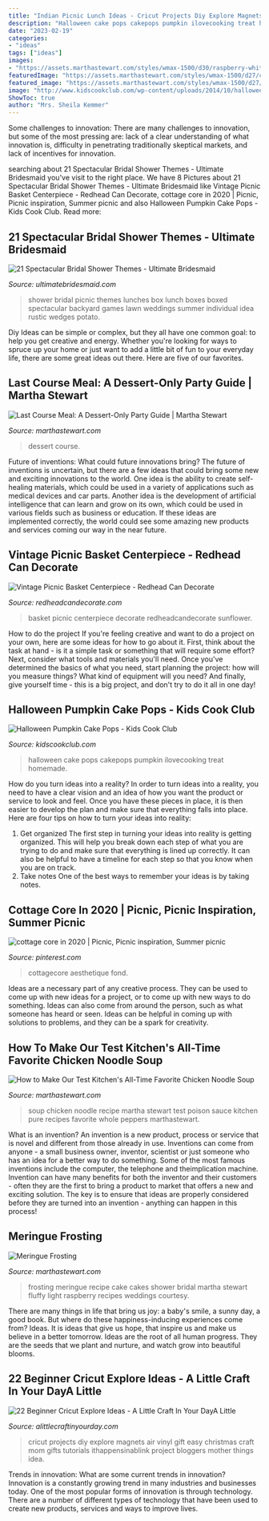 ```yaml
---
title: "Indian Picnic Lunch Ideas - Cricut Projects Diy Explore Magnets Air Vinyl Gift Easy Christmas Craft Mom Gifts Tutorials Ithappensinablink Project Bloggers Mother Things Idea"
description: "Halloween cake pops cakepops pumpkin ilovecooking treat homemade"
date: "2023-02-19"
categories:
- "ideas"
tags: ["ideas"]
images:
- "https://assets.marthastewart.com/styles/wmax-1500/d30/raspberry-white-cake-mld108100/raspberry-white-cake-mld108100_sq.jpg?itok=6QXN3p1c"
featuredImage: "https://assets.marthastewart.com/styles/wmax-1500/d27/chicken-soup-main-102817872/chicken-soup-main-102817872_horiz.jpg?itok=Wr2Cjw2E"
featured_image: "https://assets.marthastewart.com/styles/wmax-1500/d27/chicken-soup-main-102817872/chicken-soup-main-102817872_horiz.jpg?itok=Wr2Cjw2E"
image: "http://www.kidscookclub.com/wp-content/uploads/2014/10/halloween_cakepops_.jpg"
ShowToc: true
author: "Mrs. Sheila Kemmer"
---
```



Some challenges to innovation:
There are many challenges to innovation, but some of the most pressing are: lack of a clear understanding of what innovation is, difficulty in penetrating traditionally skeptical markets, and lack of incentives for innovation.

	

		
searching about 21 Spectacular Bridal Shower Themes - Ultimate Bridesmaid you've visit to the right place. We have 8 Pictures about 21 Spectacular Bridal Shower Themes - Ultimate Bridesmaid like Vintage Picnic Basket Centerpiece - Redhead Can Decorate, cottage core in 2020 | Picnic, Picnic inspiration, Summer picnic and also Halloween Pumpkin Cake Pops - Kids Cook Club. Read more:
		
    
## 21 Spectacular Bridal Shower Themes - Ultimate Bridesmaid

<img loading=lazy src="https://i2.wp.com/ultimatebridesmaid.com/wp-content/uploads/2013/09/2012-12-16_030.jpg" onerror="this.onerror=null;this.src='https://tse1.mm.bing.net/th?id=OIP.sVuS7os9sFU1HywonsyXEgHaKH&amp;pid=15.1';" alt="21 Spectacular Bridal Shower Themes - Ultimate Bridesmaid">

_Source: ultimatebridesmaid.com_

>shower bridal picnic themes lunches box lunch boxes boxed spectacular backyard games lawn weddings summer individual idea rustic wedges potato. 

	

Diy Ideas can be simple or complex, but they all have one common goal: to help you get creative and energy. Whether you're looking for ways to spruce up your home or just want to add a little bit of fun to your everyday life, there are some great ideas out there. Here are five of our favorites.

    
## Last Course Meal: A Dessert-Only Party Guide | Martha Stewart

<img loading=lazy src="https://assets.marthastewart.com/styles/wmax-1500/d26/desserttable-055-mwd109006/desserttable-055-mwd109006_sq.jpg?itok=IQ2minEj" onerror="this.onerror=null;this.src='https://tse1.mm.bing.net/th?id=OIP.TBXlrT17mMjQN2K-ZZ04DgHaHa&amp;pid=15.1';" alt="Last Course Meal: A Dessert-Only Party Guide | Martha Stewart">

_Source: marthastewart.com_

>dessert course. 

	

Future of inventions: What could future innovations bring?
The future of inventions is uncertain, but there are a few ideas that could bring some new and exciting innovations to the world. One idea is the ability to create self-healing materials, which could be used in a variety of applications such as medical devices and car parts. Another idea is the development of artificial intelligence that can learn and grow on its own, which could be used in various fields such as business or education. If these ideas are implemented correctly, the world could see some amazing new products and services coming our way in the near future.

    
## Vintage Picnic Basket Centerpiece - Redhead Can Decorate

<img loading=lazy src="https://i2.wp.com/redheadcandecorate.com/wp-content/uploads/2016/08/Sunflower-Basket.jpg?fit=700%2C933&amp;ssl=1" onerror="this.onerror=null;this.src='https://tse3.mm.bing.net/th?id=OIP.tOtoJUMJsomPXIqmLS6ldQHaJ3&amp;pid=15.1';" alt="Vintage Picnic Basket Centerpiece - Redhead Can Decorate">

_Source: redheadcandecorate.com_

>basket picnic centerpiece decorate redheadcandecorate sunflower. 

	

How to do the project
If you're feeling creative and want to do a project on your own, here are some ideas for how to go about it. First, think about the task at hand - is it a simple task or something that will require some effort? Next, consider what tools and materials you'll need. Once you've determined the basics of what you need, start planning the project: how will you measure things? What kind of equipment will you need? And finally, give yourself time - this is a big project, and don't try to do it all in one day!

    
## Halloween Pumpkin Cake Pops - Kids Cook Club

<img loading=lazy src="http://www.kidscookclub.com/wp-content/uploads/2014/10/halloween_cakepops_.jpg" onerror="this.onerror=null;this.src='https://tse3.mm.bing.net/th?id=OIP.7rWrGwtUNq8rk4b0cKOKJAHaE8&amp;pid=15.1';" alt="Halloween Pumpkin Cake Pops - Kids Cook Club">

_Source: kidscookclub.com_

>halloween cake pops cakepops pumpkin ilovecooking treat homemade. 

	

How do you turn ideas into a reality?
In order to turn ideas into a reality, you need to have a clear vision and an idea of how you want the product or service to look and feel. Once you have these pieces in place, it is then easier to develop the plan and make sure that everything falls into place. Here are four tips on how to turn your ideas into reality:
1. Get organized
The first step in turning your ideas into reality is getting organized. This will help you break down each step of what you are trying to do and make sure that everything is lined up correctly. It can also be helpful to have a timeline for each step so that you know when you are on track.
2. Take notes
One of the best ways to remember your ideas is by taking notes.

    
## Cottage Core In 2020 | Picnic, Picnic Inspiration, Summer Picnic

<img loading=lazy src="https://i.pinimg.com/736x/82/f8/5f/82f85f52872088903deb861b88eaa6d3.jpg" onerror="this.onerror=null;this.src='https://tse1.mm.bing.net/th?id=OIP.-icBjvg6_y6VlJPxMrQwdwHaI_&amp;pid=15.1';" alt="cottage core in 2020 | Picnic, Picnic inspiration, Summer picnic">

_Source: pinterest.com_

>cottagecore aesthetique fond. 

	

Ideas are a necessary part of any creative process. They can be used to come up with new ideas for a project, or to come up with new ways to do something. Ideas can also come from around the person, such as what someone has heard or seen. Ideas can be helpful in coming up with solutions to problems, and they can be a spark for creativity.

    
## How To Make Our Test Kitchen&#039;s All-Time Favorite Chicken Noodle Soup

<img loading=lazy src="https://assets.marthastewart.com/styles/wmax-1500/d27/chicken-soup-main-102817872/chicken-soup-main-102817872_horiz.jpg?itok=Wr2Cjw2E" onerror="this.onerror=null;this.src='https://tse2.mm.bing.net/th?id=OIP.RtR-xzCI9op92TVTO0dS-wHaEK&amp;pid=15.1';" alt="How to Make Our Test Kitchen&#039;s All-Time Favorite Chicken Noodle Soup">

_Source: marthastewart.com_

>soup chicken noodle recipe martha stewart test poison sauce kitchen pure recipes favorite whole peppers marthastewart. 

	

What is an invention?
An invention is a new product, process or service that is novel and different from those already in use. Inventions can come from anyone - a small business owner, inventor, scientist or just someone who has an idea for a better way to do something. Some of the most famous inventions include the computer, the telephone and theimplication machine. 
Invention can have many benefits for both the inventor and their customers - often they are the first to bring a product to market that offers a new and exciting solution. The key is to ensure that ideas are properly considered before they are turned into an invention - anything can happen in this process!

    
## Meringue Frosting

<img loading=lazy src="https://assets.marthastewart.com/styles/wmax-1500/d30/raspberry-white-cake-mld108100/raspberry-white-cake-mld108100_sq.jpg?itok=6QXN3p1c" onerror="this.onerror=null;this.src='https://tse2.mm.bing.net/th?id=OIP.XvNpgsaeI9Gk2ubXIrCmSgHaHa&amp;pid=15.1';" alt="Meringue Frosting">

_Source: marthastewart.com_

>frosting meringue recipe cake cakes shower bridal martha stewart fluffy light raspberry recipes weddings courtesy. 

	

There are many things in life that bring us joy: a baby's smile, a sunny day, a good book. But where do these happiness-inducing experiences come from? Ideas. It is ideas that give us hope, that inspire us and make us believe in a better tomorrow. Ideas are the root of all human progress. They are the seeds that we plant and nurture, and watch grow into beautiful blooms.

    
## 22 Beginner Cricut Explore Ideas - A Little Craft In Your DayA Little

<img loading=lazy src="http://www.alittlecraftinyourday.com/wp-content/uploads/2017/05/d42f146761e7e2481a654b9af4ba06c2-1.jpg" onerror="this.onerror=null;this.src='https://tse1.mm.bing.net/th?id=OIP.FaFi3ozdwKLfwzkLsSFoHwHaL2&amp;pid=15.1';" alt="22 Beginner Cricut Explore Ideas - A Little Craft In Your DayA Little">

_Source: alittlecraftinyourday.com_

>cricut projects diy explore magnets air vinyl gift easy christmas craft mom gifts tutorials ithappensinablink project bloggers mother things idea. 

	

Trends in innovation: What are some current trends in innovation?
Innovation is a constantly growing trend in many industries and businesses today. One of the most popular forms of innovation is through technology. There are a number of different types of technology that have been used to create new products, services and ways to improve lives.

